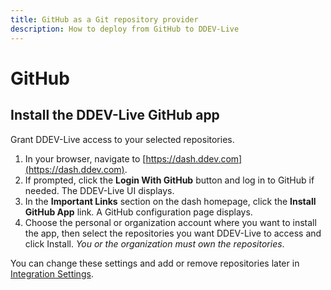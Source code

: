 ```yaml
---
title: GitHub as a Git repository provider
description: How to deploy from GitHub to DDEV-Live 
---
```

# GitHub

## Install the DDEV-Live GitHub app
Grant DDEV-Live access to your selected repositories.
1. In your browser, navigate to [https://dash.ddev.com](https://dash.ddev.com).
2. If prompted, click the **Login With GitHub** button and log in to GitHub if needed. The DDEV-Live UI displays.
3. In the **Important Links** section on the dash homepage, click the **Install GitHub App** link. A GitHub configuration page displays.
4. Choose the personal or organization account where you want to install the app, then select the repositories you want DDEV-Live to access and click Install. *You or the organization must own the repositories*.

You can change these settings and add or remove repositories later in [Integration Settings](https://dash.ddev.com/settings/integration).
